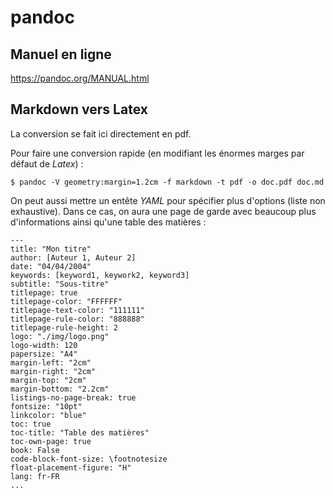 pandoc
======

## Manuel en ligne

<https://pandoc.org/MANUAL.html>

## Markdown vers Latex

La conversion se fait ici directement en pdf.

Pour faire une conversion rapide (en modifiant les énormes marges par défaut de *Latex*) :
```
$ pandoc -V geometry:margin=1.2cm -f markdown -t pdf -o doc.pdf doc.md
```

On peut aussi mettre un entête *YAML* pour spécifier plus d'options (liste non exhaustive). Dans ce cas, on aura une page de garde avec beaucoup plus d'informations ainsi qu'une table des matières :
```
---
title: "Mon titre"
author: [Auteur 1, Auteur 2]
date: "04/04/2004"
keywords: [keyword1, keywork2, keyword3]
subtitle: "Sous-titre"
titlepage: true
titlepage-color: "FFFFFF"
titlepage-text-color: "111111"
titlepage-rule-color: "888888"
titlepage-rule-height: 2
logo: "./img/logo.png"
logo-width: 120
papersize: "A4"
margin-left: "2cm"
margin-right: "2cm"
margin-top: "2cm"
margin-bottom: "2.2cm"
listings-no-page-break: true
fontsize: "10pt"
linkcolor: "blue"
toc: true
toc-title: "Table des matières"
toc-own-page: true
book: False
code-block-font-size: \footnotesize
float-placement-figure: "H"
lang: fr-FR
...
```

